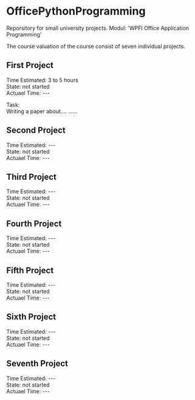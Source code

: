 # OfficePythonProgramming
Reporsitory for small university projects. Modul: 'WPFI Office Application Programming'

The course valuation of the course consist of seven individual projects.

## First Project
Time Estimated:     3 to 5 hours    <br>
State:              not started     <br>
Actuael Time:       ---             <br>

Task: <br>
    Writing a paper about....
    ......

## Second Project
Time Estimated:     ---             <br>
State:              not started     <br>
Actuael Time:       ---             <br>

## Third Project
Time Estimated:     ---             <br>
State:              not started     <br>
Actuael Time:       ---             <br>

## Fourth Project
Time Estimated:     ---             <br>
State:              not started     <br>
Actuael Time:       ---             <br>

## Fifth Project
Time Estimated:     ---             <br>
State:              not started     <br>
Actuael Time:       ---             <br>

## Sixth Project
Time Estimated:     ---             <br>
State:              not started     <br>
Actuael Time:       ---             <br>

## Seventh Project
Time Estimated:     ---             <br>
State:              not started     <br>
Actuael Time:       ---             <br>